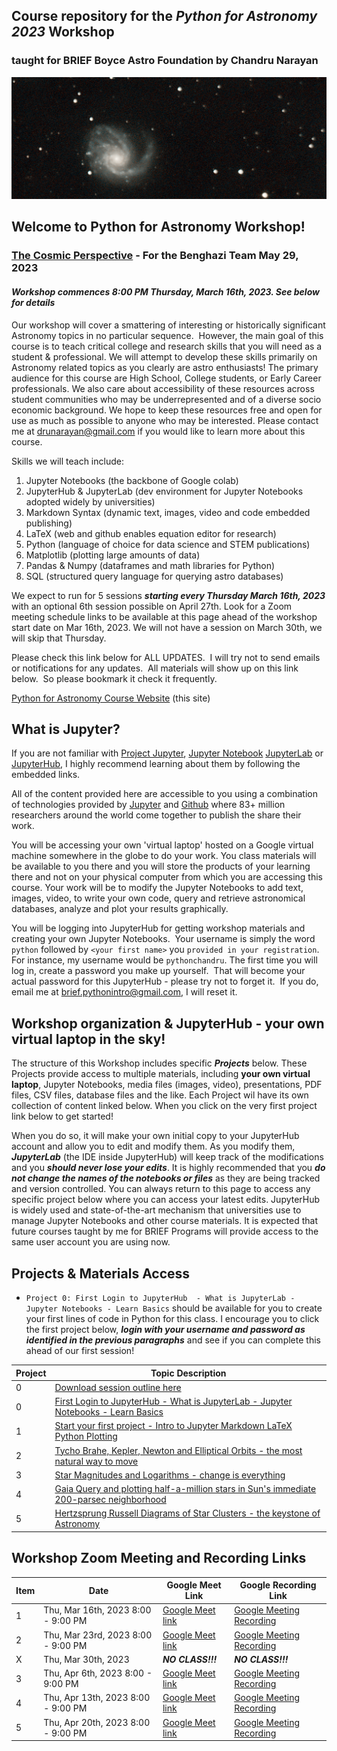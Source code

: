 ## Course repository for the ***Python for Astronomy 2023*** Workshop 
### taught for BRIEF Boyce Astro Foundation by Chandru Narayan

![m99](m99.png)

## Welcome to Python for Astronomy Workshop! 
### [The Cosmic Perspective](cosmic_perspective) - For the Benghazi Team May 29, 2023

#### ***Workshop commences 8:00 PM Thursday, March 16th, 2023. See below for details***

Our workshop will cover a smattering of interesting or historically significant Astronomy topics in no particular sequence.  However, the main goal of this course is to teach critical college and research skills that you will need as a student & professional. We will attempt to develop these skills primarily on Astronomy related topics as you clearly are astro enthusiasts!  The primary audience for this course are High School, College students, or Early Career professionals. We also care about accessibility of these resources across student communities who may be underrepresented and of a diverse socio economic background. We hope to keep these resources free and open for use as much as possible to anyone who may be interested.  Please contact me at drunarayan@gmail.com if you would like to learn more about this course.

Skills we will teach include:
1. Jupyter Notebooks (the backbone of Google colab)
1. JupyterHub & JupyterLab (dev environment for Jupyter Notebooks adopted widely by universities)
1. Markdown Syntax (dynamic text, images, video and code embedded publishing)
1. LaTeX (web and github enables equation editor for research)
1. Python (language of choice for data science and STEM publications)
1. Matplotlib (plotting large amounts of data)
1. Pandas & Numpy (dataframes and math libraries for Python)
1. SQL (structured query language for querying astro databases)

We expect to run for 5 sessions ***starting every Thursday March 16th, 2023*** with an optional 6th session possible on April 27th. Look for a Zoom meeting schedule links to be available at this page ahead of the workshop start date on Mar 16th, 2023. We will not have a session on March 30th, we will skip that Thursday. 

Please check this link below for ALL UPDATES.  I will try not to send emails or notifications for any updates.  All materials will show up on this link below.  So please bookmark it check it frequently. 

[Python for Astronomy Course Website](http://drunarayan.github.io/python4astronomy)  (this site)

## What is Jupyter?

If you are not familiar with [Project Jupyter](http://jupyter.org/), [Jupyter Notebook](https://jupyter.org/try-jupyter/retro/notebooks/?path=notebooks/Intro.ipynb) [JupyterLab](https://jupyter.org/try-jupyter/retro/notebooks/?path=notebooks/Intro.ipynb) or [JupyterHub](http://jupyter.org/hub), I highly recommend learning about them by following the embedded links.  

All of the content provided here are accessible to you using a combination of technologies provided by [Jupyter](http://jupyter.org/) and [Github](https://github.com/) where 83+ million researchers around the world come together to publish the share their work.  

You will be accessing your own 'virtual laptop' hosted on a Google virtual machine somewhere in the globe to do your work.  You class materials will be available to you there and you will store the products of your learning there and not on your physical computer from which you are accessing this course. Your work will be to modify the Jupyter Notebooks to add text, images, video, to write your own code, query and retrieve astronomical databases, analyze and plot your results graphically.

You will be logging into JupyterHub for getting workshop materials and creating your own Jupyter Notebooks.  Your username is simply the word ```python``` followed by ```<your first name>``` you ```provided in your registration```. For instance, my username would be ```pythonchandru```. The first time you will log in, create a password you make up yourself.  That will become your actual password for this JupyterHub - please try not to forget it.  If you do, email me at brief.pythonintro@gmail.com, I will reset it.

## Workshop organization & JupyterHub - your own virtual laptop in the sky!

The structure of this Workshop includes specific ***Projects*** below.  These Projects provide access to multiple materials, including **your own virtual laptop**, Jupyter Notebooks, media files (images, video), presentations, PDF files, CSV files, database files and the like.  Each Project wil have its own collection of content linked below.  When you click on the very first project link below to get started!

When you do so, it will make your own initial copy to your JupyterHub account and allow you to edit and modify them.  As you modify them, ***JupyterLab*** (the IDE inside JupyterHub) will keep track of the modifications and you ***should never lose your edits***.  It is highly recommended that you ***do not change the names of the notebooks or files*** as they are being tracked and version controlled. You can always return to this page to access any specific project below where you can access your latest edits.  JupyterHub is widely used and state-of-the-art mechanism that universities use to manage Jupyter Notebooks and other course materials.  It is expected that future courses taught by me for BRIEF Programs will provide access to the same user account you are using now.

## Projects & Materials Access 
* ```Project 0: First Login to JupyterHub  - What is JupyterLab - Jupyter Notebooks - Learn Basics``` should be available for you to create your first lines of code in Python for this class.  I encourage you to click the first project below, ***login with your username and password as identified in the previous paragraphs*** and see if you can complete this ahead of our first session!

Project|Topic Description
---|---
0|<a href=a href="https://drunarayan.github.io/python4astronomy/p4a_session_outline.pdf" target="_blank">Download session outline here</a>
0|<a href=a href="https://drunarayan.github.io/python4astronomy/basics_jupyterlab_notebook" target="_blank">First Login to JupyterHub - What is JupyterLab - Jupyter Notebooks - Learn Basics</a>
1|<a href="https://drunarayan.github.io/python4astronomy/intro_jupyter_python" target="_blank">Start your first project - Intro to Jupyter Markdown LaTeX Python Plotting</a>
2|<a href="https://drunarayan.github.io/python4astronomy/keplerian_orbits" target="_blank">Tycho Brahe, Kepler, Newton and Elliptical Orbits - the most natural way to move</a>
3|<a href="https://drunarayan.github.io/python4astronomy/star_magnitudes" target="_blank">Star Magnitudes and Logarithms - change is everything</a>
4|<a href="https://drunarayan.github.io/python4astronomy/half_a_mil" target="_blank">Gaia Query and plotting half-a-million stars in Sun's immediate 200-parsec neighborhood</a>
5|<a href="https://drunarayan.github.io/python4astronomy/cluster_hrd" target="_blank">Hertzsprung Russell Diagrams of Star Clusters - the keystone of Astronomy</a>



## Workshop Zoom Meeting and Recording Links 

Item|Date|Google Meet Link|Google Recording Link
---|---|---|---
1|Thu, Mar 16th, 2023 8:00 - 9:00 PM|[Google Meet link](https://meet.google.com/hwo-ttfv-smv)|[Google Meeting Recording](https://drive.google.com/file/d/1XrUwZdz1k4zZN6C-1xyBfdXhRlEtjX2R/view?usp=share_link)
2|Thu, Mar 23rd, 2023 8:00 - 9:00 PM|[Google Meet link](https://meet.google.com/hwo-ttfv-smv)|[Google Meeting Recording](https://drive.google.com/file/d/1hf9B8nK9mDXmaKFmqv2d4s5Tm18fV0Sf/view?usp=sharing)
X|Thu, Mar 30th, 2023|***NO CLASS!!!***|***NO CLASS!!!***
3|Thu, Apr 6th, 2023  8:00 - 9:00 PM|[Google Meet link](https://meet.google.com/hwo-ttfv-smv)|[Google Meeting Recording](https://drive.google.com/file/d/15WajfrUi8POvlbSuPO_o18SwN2xMwVvZ/view?usp=sharing)
4|Thu, Apr 13th, 2023 8:00 - 9:00 PM|[Google Meet link](https://meet.google.com/hwo-ttfv-smv)|[Google Meeting Recording](TBA)
5|Thu, Apr 20th, 2023 8:00 - 9:00 PM|[Google Meet link](https://meet.google.com/hwo-ttfv-smv)|[Google Meeting Recording](TBA)
